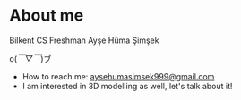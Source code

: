 # About me
 Bilkent CS Freshman
 Ayşe Hüma Şimşek

 o(*￣▽￣*)ブ
- How to reach me: aysehumasimsek999@gmail.com
- I am interested in 3D modelling as well, let's talk about it!
